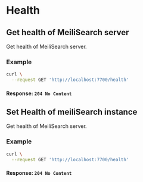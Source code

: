 # Health

## Get health of MeiliSearch server
<RouteHighlighter method="GET" route="/health"/>

Get health of MeiliSearch server.



### Example

```bash
curl \
  --request GET 'http://localhost:7700/health'
```

#### Response: `204 No Content`


## Set Health of meiliSearch instance

<RouteHighlighter method="POST" route="/health"/>

Get health of MeiliSearch server.



### Example

```bash
curl \
  --request GET 'http://localhost:7700/health'
```

#### Response: `204 No Content`
